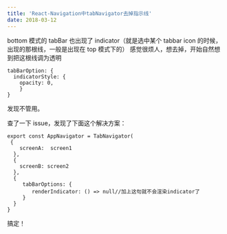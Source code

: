 ```yaml
---
title: 'React-Navigation中tabNavigator去掉指示线'
date: 2018-03-12
---
```


bottom 模式的 tabBar 也出现了 indicator（就是选中某个 tabbar icon 的时候，出现的那根线，一般是出现在 top 模式下的）
感觉很烦人，想去掉，开始自然想到把这根线调为透明

```javascript{3}
tabBarOption: {
  indicatorStyle: {
    opacity: 0,
    }
}
```

发现不管用。

查了一下 issue，发现了下面这个解决方案：

```javascript{9-11}
export const AppNavigator = TabNavigator(
 {
    screenA:  screen1
  },
  {
    screenB: screen2
  },
  {
     tabBarOptions: {
        renderIndicator: () => null//加上这句就不会渲染indicator了
     }
  }
}
```

搞定！
